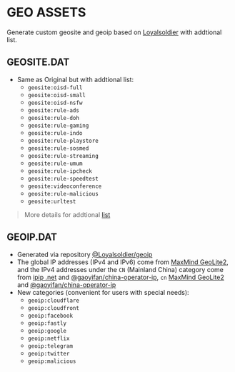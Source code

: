 # GEO ASSETS

Generate custom geosite and geoip based on [Loyalsoldier](https://github.com/Loyalsoldier/v2ray-rules-dat) with addtional list.

## GEOSITE.DAT

- Same as Original but with addtional list:
  - `geosite:oisd-full`
  - `geosite:oisd-small`
  - `geosite:oisd-nsfw`
  - `geosite:rule-ads`
  - `geosite:rule-doh`
  - `geosite:rule-gaming`
  - `geosite:rule-indo`
  - `geosite:rule-playstore`
  - `geosite:rule-sosmed`
  - `geosite:rule-streaming`
  - `geosite:rule-umum`
  - `geosite:rule-ipcheck`
  - `geosite:rule-speedtest`
  - `geosite:videoconference`
  - `geosite:rule-malicious`
  - `geosite:urltest`

> More details for addtional [list](https://github.com/bitscoid/geo-dat/blob/master/.github/workflows/run.yml#L20)


## GEOIP.DAT

- Generated via repository [@Loyalsoldier/geoip](https://github.com/Loyalsoldier/geoip)
- The global IP addresses (IPv4 and IPv6) come from [MaxMind GeoLite2](https://dev.maxmind.com/geoip/geoip2/geolite2/), and the IPv4 addresses under the `CN` (Mainland China) category come from [ipip .net](https://github.com/17mon/china_ip_list) and [@gaoyifan/china-operator-ip](https://github.com/gaoyifan/china-operator-ip), `cn` [MaxMind GeoLite2](https://dev.maxmind.com/geoip/geoip2/geolite2/) and [@gaoyifan/china-operator-ip](https://github.com/gaoyifan/china-operator-ip)
- New categories (convenient for users with special needs):
  - `geoip:cloudflare`
  - `geoip:cloudfront`
  - `geoip:facebook`
  - `geoip:fastly`
  - `geoip:google`
  - `geoip:netflix`
  - `geoip:telegram`
  - `geoip:twitter`
  - `geoip:malicious`
